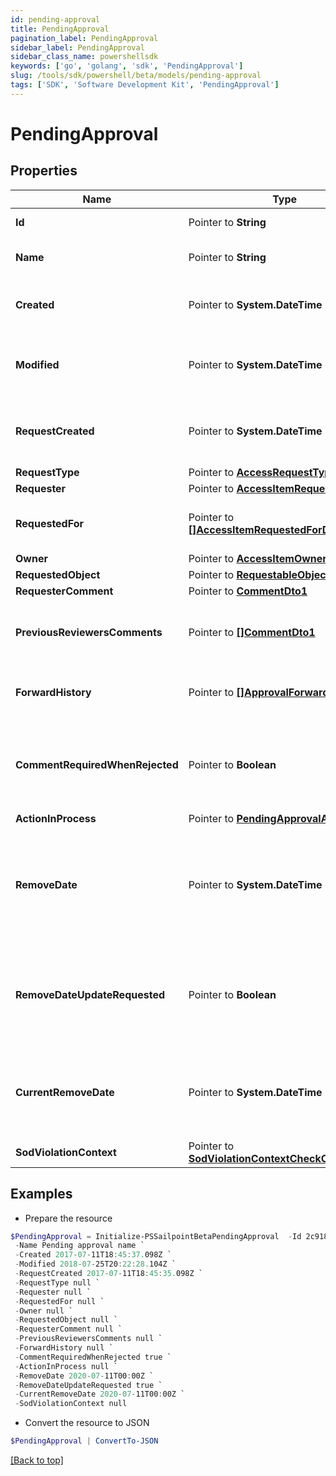 ```yaml
---
id: pending-approval
title: PendingApproval
pagination_label: PendingApproval
sidebar_label: PendingApproval
sidebar_class_name: powershellsdk
keywords: ['go', 'golang', 'sdk', 'PendingApproval'] 
slug: /tools/sdk/powershell/beta/models/pending-approval
tags: ['SDK', 'Software Development Kit', 'PendingApproval']
---
```



# PendingApproval

## Properties

Name | Type | Description | Notes
------------ | ------------- | ------------- | -------------
**Id** |  Pointer to **String** | The approval id. | [optional] 
**Name** |  Pointer to **String** | The name of the approval. | [optional] 
**Created** |  Pointer to **System.DateTime** | When the approval was created. | [optional] 
**Modified** |  Pointer to **System.DateTime** | When the approval was modified last time. | [optional] 
**RequestCreated** |  Pointer to **System.DateTime** | When the access-request was created. | [optional] 
**RequestType** |  Pointer to [**AccessRequestType**](access-request-type) |  | [optional] 
**Requester** |  Pointer to [**AccessItemRequesterDto**](access-item-requester-dto) |  | [optional] 
**RequestedFor** |  Pointer to [**[]AccessItemRequestedForDto**](access-item-requested-for-dto) | Identities access was requested for. | [optional] 
**Owner** |  Pointer to [**AccessItemOwnerDto**](access-item-owner-dto) |  | [optional] 
**RequestedObject** |  Pointer to [**RequestableObjectReference**](requestable-object-reference) |  | [optional] 
**RequesterComment** |  Pointer to [**CommentDto1**](comment-dto1) |  | [optional] 
**PreviousReviewersComments** |  Pointer to [**[]CommentDto1**](comment-dto1) | The history of the previous reviewers comments. | [optional] 
**ForwardHistory** |  Pointer to [**[]ApprovalForwardHistory**](approval-forward-history) | The history of approval forward action. | [optional] 
**CommentRequiredWhenRejected** |  Pointer to **Boolean** | When true the rejector has to provide comments when rejecting | [optional] [default to $false]
**ActionInProcess** |  Pointer to [**PendingApprovalAction**](pending-approval-action) |  | [optional] 
**RemoveDate** |  Pointer to **System.DateTime** | The date the role or access profile is no longer assigned to the specified identity. | [optional] 
**RemoveDateUpdateRequested** |  Pointer to **Boolean** | If true, then the request is to change the remove date or sunset date. | [optional] [default to $false]
**CurrentRemoveDate** |  Pointer to **System.DateTime** | The remove date or sunset date that was assigned at the time of the request. | [optional] 
**SodViolationContext** |  Pointer to [**SodViolationContextCheckCompleted1**](sod-violation-context-check-completed1) |  | [optional] 

## Examples

- Prepare the resource
```powershell
$PendingApproval = Initialize-PSSailpointBetaPendingApproval  -Id 2c9180835d2e5168015d32f890ca1581 `
 -Name Pending approval name `
 -Created 2017-07-11T18:45:37.098Z `
 -Modified 2018-07-25T20:22:28.104Z `
 -RequestCreated 2017-07-11T18:45:35.098Z `
 -RequestType null `
 -Requester null `
 -RequestedFor null `
 -Owner null `
 -RequestedObject null `
 -RequesterComment null `
 -PreviousReviewersComments null `
 -ForwardHistory null `
 -CommentRequiredWhenRejected true `
 -ActionInProcess null `
 -RemoveDate 2020-07-11T00:00Z `
 -RemoveDateUpdateRequested true `
 -CurrentRemoveDate 2020-07-11T00:00Z `
 -SodViolationContext null
```

- Convert the resource to JSON
```powershell
$PendingApproval | ConvertTo-JSON
```


[[Back to top]](#) 

